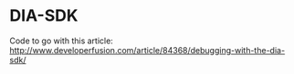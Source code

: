 # DIA-SDK
Code to go with this article: http://www.developerfusion.com/article/84368/debugging-with-the-dia-sdk/
